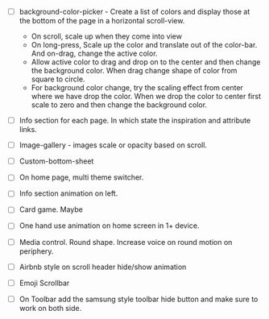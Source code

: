 - [ ] background-color-picker - Create a list of colors and display those at the bottom of the page in a horizontal scroll-view.

  - On scroll, scale up when they come into view
  - On long-press, Scale up the color and translate out of the color-bar. And on-drag, change the active color.
  - Allow active color to drag and drop on to the center and then change the background color. When drag change shape of color from square to circle.
  - For background color change, try the scaling effect from center where we have drop the color. When we drop the color to center first scale to zero and then change the background color.

- [ ] Info section for each page. In which state the inspiration and attribute links.
- [ ] Image-gallery - images scale or opacity based on scroll.
- [ ] Custom-bottom-sheet
- [ ] On home page, multi theme switcher.
- [ ] Info section animation on left.
- [ ] Card game. Maybe
- [ ] One hand use animation on home screen in 1+ device.
- [ ] Media control. Round shape. Increase voice on round motion on periphery.
- [ ] Airbnb style on scroll header hide/show animation
- [ ] Emoji Scrollbar
- [ ] On Toolbar add the samsung style toolbar hide button and make sure to work on both side.
